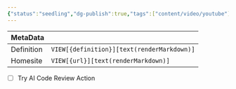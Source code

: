 ```yaml
---
{"status":"seedling","dg-publish":true,"tags":["content/video/youtube"],"creation_date":"2024-05-06 15:43","definition":"AI Code Reviewer is a GitHub Action that leverages OpenAI's GPT-4 API to provide intelligent feedback and suggestions on your pull requests.","ms-learn-url":"undefined","url":"https://github.com/marketplace/actions/ai-code-review-action","aliases":null,"permalink":"/content/ai-code-review-action/","dgPassFrontmatter":true}
---
```



| MetaData   |                                              |
| ---------- | -------------------------------------------- |
| Definition | `VIEW[{definition}][text(renderMarkdown)]`   |
| Homesite   | `VIEW[{url}][text(renderMarkdown)]`          |
- [ ] Try AI Code Review Action
